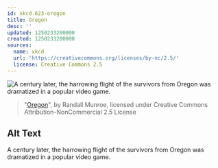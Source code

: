 ```yaml
---
id: xkcd.623-oregon
title: Oregon
desc: ''
updated: 1250233200000
created: 1250233200000
sources:
  name: xkcd
  url: 'https://creativecommons.org/licenses/by-nc/2.5/'
  license: Creative Commons 2.5
---
```

![A century later, the harrowing flight of the survivors from Oregon was dramatized in a popular video game.](https://imgs.xkcd.com/comics/oregon.png)
> "[Oregon](https://xkcd.com/623/)", by Randall Munroe, licensed under Creative Commons Attribution-NonCommercial 2.5 License

## Alt Text
A century later, the harrowing flight of the survivors from Oregon was dramatized in a popular video game.
